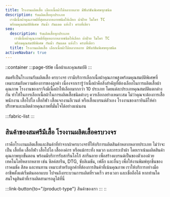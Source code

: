 ```yaml
---
title: โรงงานผลิตเสื้อ เลือกเนื้อผ้าได้หลากหลาย มีฟังก์ชันพิเศษทุกชนิด
description: รับผลิตเสื้อทุกประเภท
  เรามีเนื้อผ้าคุณภาพดีที่สุดหลากหลายชนิดให้เลือก ผ้าฝ้าย ไมโคร TC
  พร้อมคุณสมบัติพิเศษ กันน้ำ กันแดด แห้งไว ครบที่เดียว
seo:
  description: รับผลิตเสื้อทุกประเภท
    เรามีเนื้อผ้าคุณภาพดีที่สุดหลากหลายชนิดให้เลือก ผ้าฝ้าย ไมโคร TC
    พร้อมคุณสมบัติพิเศษ กันน้ำ กันแดด แห้งไว ครบที่เดียว
  title: โรงงานผลิตเสื้อ เลือกเนื้อผ้าได้หลากหลาย มีฟังก์ชันพิเศษทุกชนิด
activeNavbar: true
---
```


::container
  :::page-title
  เนื้อผ้าและคุณสมบัติ
  :::

สมศรีเป็นโรงงานรับผลิตเสื้อ ครบวงจร เรามีบริการเลือกเนื้อผ้าคุณภาพสูงพร้อมคุณสมบัติพิเศษที่เหมาะสมกับความต้องการของลูกค้า เนื่องจากเรารู้ว่าเนื้อผ้าคือสิ่งสำคัญที่ต้องเลือกในการผลิตเสื้อผ้าคุณภาพ โรงงานของเราจึงมีเนื้อผ้าให้เลือกมากกว่า 10 ประเภท โดยแต่ละประเภทคุณสมบัติแตกต่างกัน ทำให้ในการเลือกเนื้อผ้าในการผลิตเสื้อชนิดต่างๆ ควรเลือกอย่างเหมาะสม ไม่ว่าคุณจะต้องการเสื้อพนักงาน เสื้อโปโล เสื้อกีฬา เสื้อแจกงานอีเวนต์ หรือเสื้อแบรนด์ตัวเอง โรงงานของเรายินดีให้คำปรึกษาและผลิตด้วยคุณภาพที่มั่นใจได้อย่างแน่นอน

  :::fabric-list
  :::

## สินค้าของสมศรีมีเสื้อ โรงงานผลิตเสื้อครบวงจร

เราคือโรงงานผลิตเสื้อและสินค้าที่ทำจากผ้าครบวงจรที่ให้บริการผลิตสินค้าหลากหลายประเภท ไม่ว่าจะเป็น เสื้อยืด เสื้อกีฬา เสื้อโปโล เสื้อองค์กร หรือแม้กระทั่ง หมวก และกระเป๋าผ้า โดยเราเน้นผลิตสินค้าคุณภาพทุกขั้นตอน พร้อมมีบริการรับสกรีนโลโก้ สกรีนลาย เพื่อสร้างแบรนด์เป็นของตัวเองด้วยเทคโนโลยีหลากหลาย เช่น ซิลค์สกรีน, DTG, ซับลิเมชัน, เฟล็ก และอื่นๆ เพื่อให้งานพิมพ์ทุกชิ้นของเราคมชัด สีสด และทนทาน เหมาะสำหรับลูกค้าที่ต้องการสินค้าที่เน้นคุณภาพ เราให้บริการอย่างมืออาชีพตั้งแต่เริ่มต้นออกแบบ ไปจนถึงกระบวนการผลิตที่รวดเร็ว ตรงเวลา และเชื่อถือได้ หากท่านใดสนใจดูสินค้าที่เราผลิตสามารถดูได้ที่นี่

  :::link-button{to="/product-type"}
  สินค้าของเรา
  :::
::
